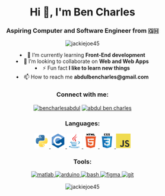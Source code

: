 <h1 align="center">Hi 👋, I'm Ben Charles</h1>
<h3 align="center">Aspiring Computer and Software Engineer from  🇬🇭 </h3>

<p align="center"> <img src="https://komarev.com/ghpvc/?username=jackiejoe45&label=Profile%20views&color=0e75b6&style=flat" alt="jackiejoe45" /> </p>

<div align="center">
 <li>🌱 I’m currently learning <strong>Front-End development</strong></li>
 <li>👯 I’m looking to collaborate on <strong>Web and Web Apps</strong></li>
 <li>⚡ Fun fact <strong>I like to learn new things</strong></li>
 <li>📫 How to reach me <strong>abdulbencharles@gmail.com</strong></li>
</div>


<h3 align="center">Connect with me:</h3>
<p align="center">
<a href="https://twitter.com/bencharlesabdul" target="blank"><img align="center" src="https://raw.githubusercontent.com/rahuldkjain/github-profile-readme-generator/master/src/images/icons/Social/twitter.svg" alt="bencharlesabdul" height="30" width="40" /></a>
<a href="https://linkedin.com/in/abdul ben charles" target="blank"><img align="center" src="https://raw.githubusercontent.com/rahuldkjain/github-profile-readme-generator/master/src/images/icons/Social/linked-in-alt.svg" alt="abdul ben charles" height="30" width="40" /></a>
</p>

<h3 align="center">Languages:</h3>
<p align="center"> 
<a href="https://www.python.org" target="_blank" rel="noreferrer"> <img src="https://raw.githubusercontent.com/devicons/devicon/master/icons/python/python-original.svg" alt="python" width="40" height="40"/> </a>
<a href="https://www.cprogramming.com/" target="_blank" rel="noreferrer"> <img src="https://raw.githubusercontent.com/devicons/devicon/master/icons/c/c-original.svg" alt="c" width="40" height="40"/> </a>
<a href="https://www.java.com" target="_blank" rel="noreferrer"> <img src="https://raw.githubusercontent.com/devicons/devicon/master/icons/java/java-original.svg" alt="java" width="40" height="40"/> </a>
<a href="https://www.w3.org/html/" target="_blank" rel="noreferrer"> <img src="https://raw.githubusercontent.com/devicons/devicon/master/icons/html5/html5-original-wordmark.svg" alt="html5" width="40" height="40"/> </a>
<a href="https://www.w3schools.com/css/" target="_blank" rel="noreferrer"> <img src="https://raw.githubusercontent.com/devicons/devicon/master/icons/css3/css3-original-wordmark.svg" alt="css3" width="40" height="40"/> </a>
<a href="https://developer.mozilla.org/en-US/docs/Web/JavaScript" target="_blank" rel="noreferrer"> <img src="https://raw.githubusercontent.com/devicons/devicon/master/icons/javascript/javascript-original.svg" alt="javascript" width="40" height="40"/> </a>

</p>
<h3 align="center">Tools:</h3>
<p align="center"> 
<a href="https://www.mathworks.com/" target="_blank" rel="noreferrer"> <img src="https://upload.wikimedia.org/wikipedia/commons/2/21/Matlab_Logo.png" alt="matlab" width="40" height="40"/> </a> 
 <a href="https://www.arduino.cc/" target="_blank" rel="noreferrer"> <img src="https://cdn.worldvectorlogo.com/logos/arduino-1.svg" alt="arduino" width="40" height="40"/> </a> 
<a href="https://www.gnu.org/software/bash/" target="_blank" rel="noreferrer"> <img src="https://www.vectorlogo.zone/logos/gnu_bash/gnu_bash-icon.svg" alt="bash" width="40" height="40"/> </a>
<a href="https://www.figma.com/" target="_blank" rel="noreferrer"> <img src="https://www.vectorlogo.zone/logos/figma/figma-icon.svg" alt="figma" width="40" height="40"/> </a> 
<a href="https://git-scm.com/" target="_blank" rel="noreferrer"> <img src="https://www.vectorlogo.zone/logos/git-scm/git-scm-icon.svg" alt="git" width="40" height="40"/> </a>
</p>

<p align="center" ><img align="center" src="https://github-readme-stats.vercel.app/api/top-langs?username=jackiejoe45&show_icons=true&locale=en&layout=compact" alt="jackiejoe45" /></p>

